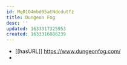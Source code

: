 ```yaml
---
id: Mq01O4mbd05atNdcdutfz
title: Dungeon Fog
desc: ''
updated: 1633317325953
created: 1633316886239
---
```



- [[hasURL]] https://www.dungeonfog.com/
-  
